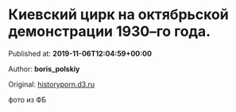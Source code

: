 
# Киевский цирк на октябрьской демонстрации 1930–го года.

Published at: **2019-11-06T12:04:59+00:00**

Author: **boris_polskiy**

Original: [historyporn.d3.ru](https://historyporn.d3.ru/kievskii-tsirk-na-oktiabrskoi-demonstratsii-1930-go-goda-1872718/)

фото из ФБ
